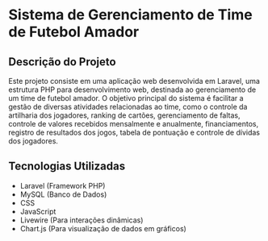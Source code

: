 # Sistema de Gerenciamento de Time de Futebol Amador
 
## Descrição do Projeto
<p>
    Este projeto consiste em uma aplicação web desenvolvida em Laravel, uma estrutura PHP para desenvolvimento web, destinada ao gerenciamento de um time de futebol amador. O objetivo principal do sistema é facilitar a gestão de diversas atividades relacionadas ao time, como o controle da artilharia dos jogadores, ranking de cartões, gerenciamento de faltas, controle de valores recebidos mensalmente e anualmente, financiamentos, registro de resultados dos jogos, tabela de pontuação e controle de dívidas dos jogadores.
</p>

## Tecnologias Utilizadas
<ul>
    <li>Laravel (Framework PHP)</li>
    <li>MySQL (Banco de Dados)</li>
    <li>CSS</li>
    <li>JavaScript</li>
    <li>Livewire (Para interações dinâmicas)</li>
    <li>Chart.js (Para visualização de dados em gráficos)</li>
</ul>